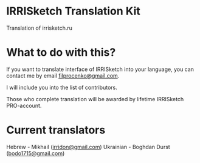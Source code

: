 # IRRISketch Translation Kit
Translation of irrisketch.ru

# What to do with this?
If you want to translate interface of IRRISketch into your language, you can contact me by email filprocenko@gmail.com.

I will include you into the list of contributors.

Those who complete translation will be awarded by lifetime IRRISketch PRO-account.

# Current translators

Hebrew - Mikhail (irridon@gmail.com)
Ukrainian - Boghdan Durst (bodo1715@gmail.com)



